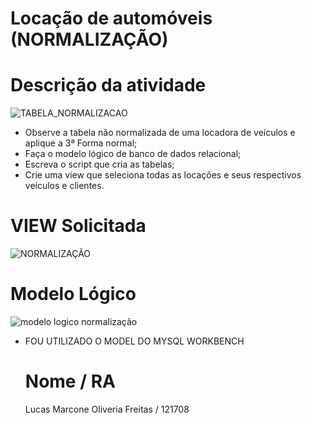# Locação de automóveis (NORMALIZAÇÃO)

# Descrição da atividade 

![TABELA_NORMALIZACAO](https://github.com/Lumarcone/-Loca-o-de-Autom-veis-NORMALIZA-O-/assets/137897667/3832b546-dc9c-4259-ad70-d98ab79d73e7)

- Observe a tabela não normalizada de uma locadora de veículos e aplique a 3ª Forma normal;
- Faça o modelo lógico de banco de dados relacional;
- Escreva o script que cria as tabelas;
- Crie uma view que seleciona todas as locações e seus respectivos veículos e clientes.

# VIEW Solicitada
![NORMALIZAÇÃO](https://github.com/Lumarcone/-Loca-o-de-Autom-veis-NORMALIZA-O-/assets/137897667/ee8e931e-4f42-4855-b9a4-5a34b10b6707)

# Modelo Lógico 
![modelo logico normalização](https://github.com/Lumarcone/-Loca-o-de-Autom-veis-NORMALIZA-O-/assets/137897667/662c38e1-5cea-4e82-b394-4992e6fbfb9c)

- FOU UTILIZADO O MODEL DO MYSQL WORKBENCH

  # Nome / RA

  Lucas Marcone Oliveria Freitas / 121708
